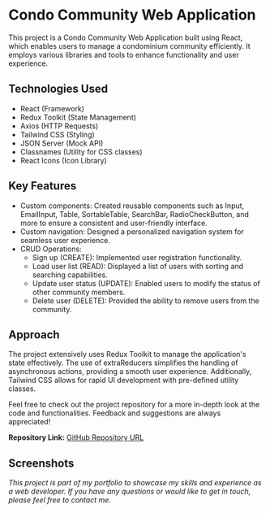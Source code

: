 # Condo Community Web Application

This project is a Condo Community Web Application built using React, which enables users to manage a condominium community efficiently. It employs various libraries and tools to enhance functionality and user experience.

## Technologies Used

- React (Framework)
- Redux Toolkit (State Management)
- Axios (HTTP Requests)
- Tailwind CSS (Styling)
- JSON Server (Mock API)
- Classnames (Utility for CSS classes)
- React Icons (Icon Library)

## Key Features

- Custom components: Created reusable components such as Input, EmailInput, Table, SortableTable, SearchBar, RadioCheckButton, and more to ensure a consistent and user-friendly interface.
- Custom navigation: Designed a personalized navigation system for seamless user experience.
- CRUD Operations:
  - Sign up (CREATE): Implemented user registration functionality.
  - Load user list (READ): Displayed a list of users with sorting and searching capabilities.
  - Update user status (UPDATE): Enabled users to modify the status of other community members.
  - Delete user (DELETE): Provided the ability to remove users from the community.

## Approach

The project extensively uses Redux Toolkit to manage the application's state effectively. The use of extraReducers simplifies the handling of asynchronous actions, providing a smooth user experience. Additionally, Tailwind CSS allows for rapid UI development with pre-defined utility classes.

Feel free to check out the project repository for a more in-depth look at the code and functionalities. Feedback and suggestions are always appreciated!

**Repository Link:** [GitHub Repository URL](https://github.com/elriot/condo)
 
## Screenshots

_This project is part of my portfolio to showcase my skills and experience as a web developer. If you have any questions or would like to get in touch, please feel free to contact me._